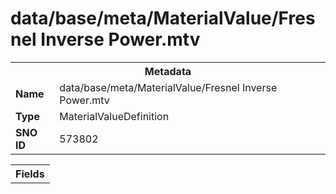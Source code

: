 <h1>data/base/meta/MaterialValue/Fresnel Inverse Power.mtv</h1><table><tr><th colspan="100%">Metadata</th></tr><tr><td><b>Name</b></td><td>data/base/meta/MaterialValue/Fresnel Inverse Power.mtv</td></tr><tr><td><b>Type</b></td><td>MaterialValueDefinition</td></tr><tr><td><b>SNO ID</b></td><td>573802</td></tr></table>

<table><tr><th colspan="100%">Fields</th></tr></table>

